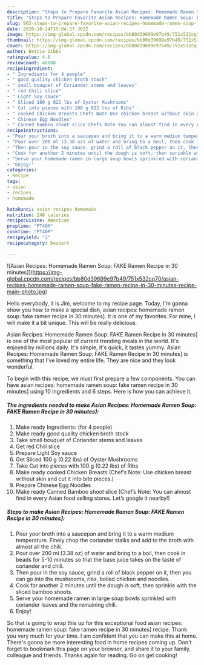 ```yaml
---
description: "Steps to Prepare Favorite Asian Recipes: Homemade Ramen Soup: FAKE Ramen Recipe in 30 minutes]"
title: "Steps to Prepare Favorite Asian Recipes: Homemade Ramen Soup: FAKE Ramen Recipe in 30 minutes]"
slug: 903-steps-to-prepare-favorite-asian-recipes-homemade-ramen-soup-fake-ramen-recipe-in-30-minutes
date: 2020-10-24T15:04:57.303Z
image: https://img-global.cpcdn.com/recipes/bb80d39699e97b49/751x532cq70/asian-recipes-homemade-ramen-soup-fake-ramen-recipe-in-30-minutes-recipe-main-photo.jpg
thumbnail: https://img-global.cpcdn.com/recipes/bb80d39699e97b49/751x532cq70/asian-recipes-homemade-ramen-soup-fake-ramen-recipe-in-30-minutes-recipe-main-photo.jpg
cover: https://img-global.cpcdn.com/recipes/bb80d39699e97b49/751x532cq70/asian-recipes-homemade-ramen-soup-fake-ramen-recipe-in-30-minutes-recipe-main-photo.jpg
author: Bettie Gibbs
ratingvalue: 4.8
reviewcount: 48688
recipeingredient:
- " Ingredients for 4 people"
- " good quality chicken broth stock"
- " small bouquet of Coriander stems and leaves"
- " red Chili slice"
- " Light Soy sauce"
- " Sliced 100 g 022 lbs of Oyster Mushrooms"
- " Cut into pieces with 100 g 022 lbs of Ribs"
- " cooked Chicken Breasts Chefs Note Use chicken breast without skin and cut it into bite pieces"
- " Chinese Egg Noodles"
- " Canned Bamboo shoot slice Chefs Note You can almost find in every Asian food selling stores Lets google it nearby"
recipeinstructions:
- "Pour your broth into a saucepan and bring it to a warm medium temperature. Finely chop the coriander stalks and add to the broth with almost all the chili."
- "Pour over 200 ml (3.38 oz) of water and bring to a boil, then cook in beads for 5-10 minutes so that the base juice takes on the taste of coriander and chili."
- "Then pour in the soy sauce, grind a roll of black pepper on it, then you can go into the mushrooms, ribs, boiled chicken and noodles."
- "Cook for another 2 minutes until the dough is soft, then sprinkle with the sliced ​​bamboo shoots."
- "Serve your homemade ramen in large soup bowls sprinkled with coriander leaves and the remaining chili."
- "Enjoy!"
categories:
- Recipe
tags:
- asian
- recipes
- homemade

katakunci: asian recipes homemade 
nutrition: 248 calories
recipecuisine: American
preptime: "PT40M"
cooktime: "PT40M"
recipeyield: "3"
recipecategory: Dessert

---
```



![Asian Recipes: Homemade Ramen Soup: FAKE Ramen Recipe in 30 minutes]](https://img-global.cpcdn.com/recipes/bb80d39699e97b49/751x532cq70/asian-recipes-homemade-ramen-soup-fake-ramen-recipe-in-30-minutes-recipe-main-photo.jpg)

Hello everybody, it is Jim, welcome to my recipe page. Today, I'm gonna show you how to make a special dish, asian recipes: homemade ramen soup: fake ramen recipe in 30 minutes]. It is one of my favorites. For mine, I will make it a bit unique. This will be really delicious.



Asian Recipes: Homemade Ramen Soup: FAKE Ramen Recipe in 30 minutes] is one of the most popular of current trending meals in the world. It's enjoyed by millions daily. It's simple, it's quick, it tastes yummy. Asian Recipes: Homemade Ramen Soup: FAKE Ramen Recipe in 30 minutes] is something that I've loved my entire life. They are nice and they look wonderful.


To begin with this recipe, we must first prepare a few components. You can have asian recipes: homemade ramen soup: fake ramen recipe in 30 minutes] using 10 ingredients and 6 steps. Here is how you can achieve it.

<!--inarticleads1-->

##### The ingredients needed to make Asian Recipes: Homemade Ramen Soup: FAKE Ramen Recipe in 30 minutes]:

1. Make ready  Ingredients: (for 4 people)
1. Make ready  good quality chicken broth stock
1. Take  small bouquet of Coriander stems and leaves
1. Get  red Chili slice
1. Prepare  Light Soy sauce
1. Get  Sliced ​​100 g (0.22 lbs) of Oyster Mushrooms
1. Take  Cut into pieces with 100 g (0.22 lbs) of Ribs
1. Make ready  cooked Chicken Breasts (Chef’s Note: Use chicken breast without skin and cut it into bite pieces.)
1. Prepare  Chinese Egg Noodles
1. Make ready  Canned Bamboo shoot slice (Chef’s Note: You can almost find in every Asian food selling stores. Let’s google it nearby!)




<!--inarticleads2-->

##### Steps to make Asian Recipes: Homemade Ramen Soup: FAKE Ramen Recipe in 30 minutes]:

1. Pour your broth into a saucepan and bring it to a warm medium temperature. Finely chop the coriander stalks and add to the broth with almost all the chili.
1. Pour over 200 ml (3.38 oz) of water and bring to a boil, then cook in beads for 5-10 minutes so that the base juice takes on the taste of coriander and chili.
1. Then pour in the soy sauce, grind a roll of black pepper on it, then you can go into the mushrooms, ribs, boiled chicken and noodles.
1. Cook for another 2 minutes until the dough is soft, then sprinkle with the sliced ​​bamboo shoots.
1. Serve your homemade ramen in large soup bowls sprinkled with coriander leaves and the remaining chili.
1. Enjoy!




So that is going to wrap this up for this exceptional food asian recipes: homemade ramen soup: fake ramen recipe in 30 minutes] recipe. Thank you very much for your time. I am confident that you can make this at home. There's gonna be more interesting food in home recipes coming up. Don't forget to bookmark this page on your browser, and share it to your family, colleague and friends. Thanks again for reading. Go on get cooking!
